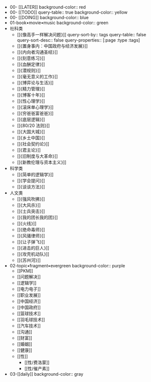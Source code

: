 - 00- [[LATER]]
  background-color:: red
- 00- [[TODO]]
  query-table:: true
  background-color:: yellow
- 00- [[DOING]]
  background-color:: blue
- 01-book•movie•music
  background-color:: green
- 社科类
	- [[《像高手一样解决问题》]]
	  query-sort-by:: tags
	  query-table:: false
	  query-sort-desc:: false
	  query-properties:: [:page :type :tags]
	- [[《置身事内：中国政府与经济发展》]]
	- [[《内向者沟通圣经》]]
	- [[《刻意练习》]]
	- [[《血酬定律》]]
	- [[《潜规则》]]
	- [[《毫无意义的工作》]]
	- [[《博弈论与生活》]]
	- [[《精力管理》]]
	- [[《博客十年》]]
	- [[《性心理学》]]
	- [[《滚床单心理学》]]
	- [[《穷爸爸富爸爸》]]
	- [[《底层逻辑》]]
	- [[《80/20 法则》]]
	- [[《大国大城》]]
	- [[《乡土中国》]]
	- [[《社会契约论》]]
	- [[《君主论》]]
	- [[《旧制度与大革命》]]
	- [[《新教伦理与资本主义》]]
- 科学类
	- [[《简单的逻辑学》]]
	- [[《学会提问》]]
	- [[《谈谈方法》]]
- 人文类
	- [[《强风吹拂》]]
	- [[《大风杀》]]
	- [[《士兵突击》]]
	- [[《我的团长我的团》]]
	- [[《火线》]]
	- [[《绝命毒师》]]
	- [[《风骚律师》]]
	- [[《让子弹飞》]]
	- [[《进击的巨人》]]
	- [[《攻壳机动队》]]
	- [[《苏州河》]]
- 02-topic•fragment•evergreen
  background-color:: purple
	- [[PKM]]
	- [[问题解决]]
	- [[逻辑学]]
	- [[电力电子]]
	- [[职业发展]]
	- [[中国经济]]
	- [[中国政府]]
	- [[篮球技术]]
	- [[羽毛球技术]]
	- [[汽车技术]]
	- [[沟通]]
	- [[财富]]
	- [[婚姻]]
	- [[健康]]
	- [[性]]
		- [[性/费洛蒙]]
		- [[性/催产素]]
- 03-[[daily]]
  background-color:: gray